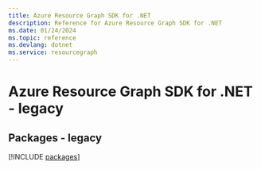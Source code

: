 ```yaml
---
title: Azure Resource Graph SDK for .NET
description: Reference for Azure Resource Graph SDK for .NET
ms.date: 01/24/2024
ms.topic: reference
ms.devlang: dotnet
ms.service: resourcegraph
---
```

# Azure Resource Graph SDK for .NET - legacy
## Packages - legacy
[!INCLUDE [packages](resource-graph-index.md)]